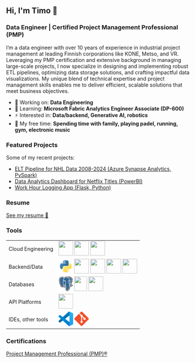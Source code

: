 ## Hi, I'm Timo 👋

### Data Engineer | Certified Project Management Professional (PMP)

I’m a data engineer with over 10 years of experience in industrial project management at leading Finnish corporations like KONE, Metso, and VR. Leveraging my PMP certification and extensive background in managing large-scale projects, I now specialize in designing and implementing robust ETL pipelines, optimizing data storage solutions, and crafting impactful data visualizations. My unique blend of technical expertise and project management skills enables me to deliver efficient, scalable solutions that meet business objectives.

- 🔨 Working on: **Data Engineering**
- 📘 Learning: **Microsoft Fabric Analytics Engineer Associate (DP-600)**
- ⚡ Interested in: **Data/backend, Generative AI, robotics**
- 🌴 My free time: **Spending time with family, playing padel, running, gym, electronic music**

### Featured Projects

Some of my recent projects:

* <a href="https://github.com/timosarkka/nhl-elt-analysis" target=”_blank”>ELT Pipeline for NHL Data 2008-2024 (Azure Synapse Analytics, PySpark)</a>
* <a href="https://github.com/timosarkka/netflix-in-numbers" target=”_blank”>Data Analytics Dashboard for Netflix Titles (PowerBI)</a>
* <a href="https://github.com/timosarkka/time-management-app" target=”_blank”>Work Hour Logging App (Flask, Python)</a>

### Resume

<a href="https://timosarkka.github.io/resume" target="_blank">See my resume 📃</a>

### Tools

<table>
    <tr>
        <td>Cloud Engineering</td>
        <td>
            <a href="https://azure.microsoft.com" target=”_blank”><img src="https://upload.wikimedia.org/wikipedia/commons/f/fa/Microsoft_Azure.svg" width="40" height="40"></a>
            <a href="https://www.microsoft.com/en-us/microsoft-fabric" target=”_blank”><img src="https://static.wikia.nocookie.net/logopedia/images/a/aa/Microsoft_Fabric_2023.svg" width="40" height="40"></a>
            <a href="https://cloud.google.com/?hl=en" target=”_blank”><img src="https://static-00.iconduck.com/assets.00/google-cloud-icon-2048x1646-7admxejz.png" width="40" height="40"></a>
        </td>   
    </tr>
    <tr>
        <td>Backend/Data</td>
        <td>
            <a href="https://www.python.org/" target=”_blank”><img src="https://github.com/devicons/devicon/blob/v2.13.0/icons/python/python-original.svg" width="40" height="40"/></a>
            <a href="https://numpy.org/" target=”_blank”><img src="https://cdn.worldvectorlogo.com/logos/numpy-1.svg" width="40" height="40"/></a>
            <a href="https://pandas.pydata.org/" target=”_blank”><img src="https://upload.wikimedia.org/wikipedia/commons/thumb/2/22/Pandas_mark.svg/674px-Pandas_mark.svg.png" width="40" height="40"/></a>
            <a href="https://www.microsoft.com/en-us/power-platform/products/power-bi" target=”_blank”><img src="https://upload.wikimedia.org/wikipedia/commons/c/cf/New_Power_BI_Logo.svg" width="40" height="40"/></a>
            <a href="https://cloud.google.com/looker-studio?hl=en" target=”_blank”><img src="https://www.svgrepo.com/show/375454/looker.svg" width="40" height="40"/></a>
        </td>
    </tr>
    <tr>
        <td>Databases</td>
        <td>
            <a href="https://www.postgresql.org/" target=”_blank”><img src="https://github.com/devicons/devicon/blob/v2.13.0/icons/postgresql/postgresql-original.svg" width="40" height="40"/></a>
            <a href="https://azure.microsoft.com/en-us/products/synapse-analytics" target=”_blank”><img src="https://seeklogo.com/images/A/azure-synapse-analytics-logo-B87A556A9C-seeklogo.com.png" width="35" height="40"></a>
            <a href="https://cloud.google.com/bigquery?hl=en" target=”_blank”><img src="https://cdn.worldvectorlogo.com/logos/google-bigquery-logo-1.svg" width="40" height="40"/></a>
        </td>
    </tr>
    <tr>
    <tr>
        <td>API Platforms</td>
        <td>
            <a href="https://www.postman.com/" target=”_blank”><img src="https://www.vectorlogo.zone/logos/getpostman/getpostman-icon.svg" width="40" height="40"/></a>
        </td>
    </tr>
    <tr>
        <td>IDEs, other tools</td>
        <td>
            <a href="https://code.visualstudio.com/" target=”_blank”><img src="https://github.com/devicons/devicon/blob/v2.13.0/icons/vscode/vscode-original.svg" width="40" height="40"/></a>
            <a href="https://git-scm.com/" target=”_blank”><img src="https://github.com/devicons/devicon/blob/v2.13.0/icons/git/git-original.svg" width="40" height="40"/></a>
        </td>
    </tr>
</table>

### Certifications

[Project Management Professional (PMP)®](https://www.credly.com/badges/09dace82-3b47-459e-bfbd-b292ae4cdefd/public_url)

